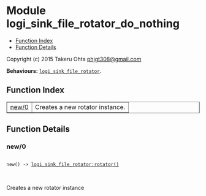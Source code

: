 

# Module logi_sink_file_rotator_do_nothing #
* [Function Index](#index)
* [Function Details](#functions)

Copyright (c) 2015 Takeru Ohta <phjgt308@gmail.com>

__Behaviours:__ [`logi_sink_file_rotator`](logi_sink_file_rotator.md).

<a name="index"></a>

## Function Index ##


<table width="100%" border="1" cellspacing="0" cellpadding="2" summary="function index"><tr><td valign="top"><a href="#new-0">new/0</a></td><td>Creates a new rotator instance.</td></tr></table>


<a name="functions"></a>

## Function Details ##

<a name="new-0"></a>

### new/0 ###

<pre><code>
new() -&gt; <a href="logi_sink_file_rotator.md#type-rotator">logi_sink_file_rotator:rotator()</a>
</code></pre>
<br />

Creates a new rotator instance

